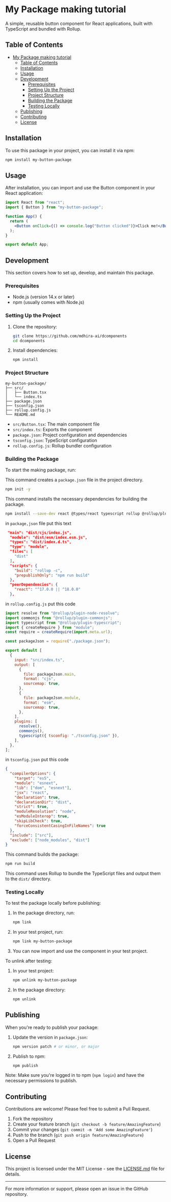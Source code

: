 # My Package making tutorial

A simple, reusable button component for React applications, built with TypeScript and bundled with Rollup.

## Table of Contents

- [My Package making tutorial](#my-package-making-tutorial)
  - [Table of Contents](#table-of-contents)
  - [Installation](#installation)
  - [Usage](#usage)
  - [Development](#development)
    - [Prerequisites](#prerequisites)
    - [Setting Up the Project](#setting-up-the-project)
    - [Project Structure](#project-structure)
    - [Building the Package](#building-the-package)
    - [Testing Locally](#testing-locally)
  - [Publishing](#publishing)
  - [Contributing](#contributing)
  - [License](#license)

## Installation

To use this package in your project, you can install it via npm:

```bash
npm install my-button-package
```

## Usage

After installation, you can import and use the Button component in your React application:

```jsx
import React from "react";
import { Button } from "my-button-package";

function App() {
  return (
    <Button onClick={() => console.log("Button clicked")}>Click me!</Button>
  );
}

export default App;
```

## Development

This section covers how to set up, develop, and maintain this package.

### Prerequisites

- Node.js (version 14.x or later)
- npm (usually comes with Node.js)

### Setting Up the Project

1. Clone the repository:

   ```bash
   git clone https://github.com/mdhira-ai/dcomponents
   cd dcomponents
   ```

2. Install dependencies:
   ```bash
   npm install
   ```

### Project Structure

```
my-button-package/
├── src/
│   ├── Button.tsx
│   └── index.ts
├── package.json
├── tsconfig.json
├── rollup.config.js
└── README.md
```

- `src/Button.tsx`: The main component file
- `src/index.ts`: Exports the component
- `package.json`: Project configuration and dependencies
- `tsconfig.json`: TypeScript configuration
- `rollup.config.js`: Rollup bundler configuration

### Building the Package

To start the making package, run:

This command creates a `package.json` file in the project directory.

```bash
npm init -y
```

This command installs the necessary dependencies for building the package.

```bash
npm install --save-dev react @types/react typescript rollup @rollup/plugin-node-resolve @rollup/plugin-typescript @rollup/plugin-commonjs
```

in `package,json` file put this text

```json
 "main": "dist/cjs/index.js",
  "module": "dist/esm/index.esm.js",
  "types": "dist/index.d.ts",
  "type": "module",
  "files": [
    "dist"
  ],
  "scripts": {
    "build": "rollup -c",
    "prepublishOnly": "npm run build"
  },
  "peerDependencies": {
    "react": "^17.0.0 || ^18.0.0"
  },
```

in `rollup.config.js` put this code

```javascript
import resolve from "@rollup/plugin-node-resolve";
import commonjs from "@rollup/plugin-commonjs";
import typescript from "@rollup/plugin-typescript";
import { createRequire } from "module";
const require = createRequire(import.meta.url);

const packageJson = require("./package.json");

export default [
  {
    input: "src/index.ts",
    output: [
      {
        file: packageJson.main,
        format: "cjs",
        sourcemap: true,
      },
      {
        file: packageJson.module,
        format: "esm",
        sourcemap: true,
      },
    ],
    plugins: [
      resolve(),
      commonjs(),
      typescript({ tsconfig: "./tsconfig.json" }),
    ],
  },
];
```

in `tsconfig.json` put this code

```json
{
  "compilerOptions": {
    "target": "es5",
    "module": "esnext",
    "lib": ["dom", "esnext"],
    "jsx": "react",
    "declaration": true,
    "declarationDir": "dist",
    "strict": true,
    "moduleResolution": "node",
    "esModuleInterop": true,
    "skipLibCheck": true,
    "forceConsistentCasingInFileNames": true
  },
  "include": ["src"],
  "exclude": ["node_modules", "dist"]
}
```

This command builds the package:

```bash
npm run build
```

This command uses Rollup to bundle the TypeScript files and output them to the `dist/` directory.

### Testing Locally

To test the package locally before publishing:

1. In the package directory, run:

   ```bash
   npm link
   ```

2. In your test project, run:

   ```bash
   npm link my-button-package
   ```

3. You can now import and use the component in your test project.

To unlink after testing:

1. In your test project:

   ```bash
   npm unlink my-button-package
   ```

2. In the package directory:
   ```bash
   npm unlink
   ```

## Publishing

When you're ready to publish your package:

1. Update the version in `package.json`:

   ```bash
   npm version patch # or minor, or major
   ```

2. Publish to npm:
   ```bash
   npm publish
   ```

Note: Make sure you're logged in to npm (`npm login`) and have the necessary permissions to publish.

## Contributing

Contributions are welcome! Please feel free to submit a Pull Request.

1. Fork the repository
2. Create your feature branch (`git checkout -b feature/AmazingFeature`)
3. Commit your changes (`git commit -m 'Add some AmazingFeature'`)
4. Push to the branch (`git push origin feature/AmazingFeature`)
5. Open a Pull Request

## License

This project is licensed under the MIT License - see the [LICENSE.md](LICENSE.md) file for details.

---

For more information or support, please open an issue in the GitHub repository.
